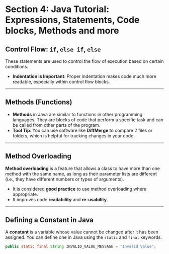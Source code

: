 # Section 4: Java Tutorial: Expressions, Statements, Code blocks, Methods and more


## Control Flow: `if`, `else if`, `else`

These statements are used to control the flow of execution based on certain conditions.

  * **Indentation is Important**: Proper indentation makes code much more readable, especially within control flow blocks.

-----

## Methods (Functions)

  * **Methods** in Java are similar to functions in other programming languages. They are blocks of code that perform a specific task and can be called from other parts of the program.
  * **Tool Tip**: You can use software like **DiffMerge** to compare 2 files or folders, which is helpful for tracking changes in your code.

-----

## Method Overloading

**Method overloading** is a feature that allows a class to have more than one method with the same name, as long as their parameter lists are different (i.e., they have different numbers or types of arguments).

  * It is considered **good practice** to use method overloading where appropriate.
  * It improves code **readability** and **re-usability**.

-----

## Defining a Constant in Java

A **constant** is a variable whose value cannot be changed after it has been assigned. You can define one in Java using the `static` and `final` keywords.

```java
public static final String INVALID_VALUE_MESSAGE = "Invalid Value";
```
